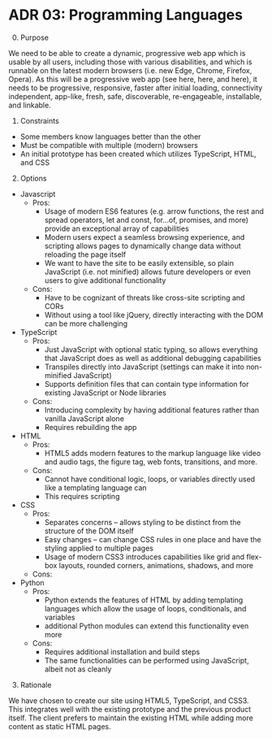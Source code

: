 # ADR 03: Programming Languages

0. Purpose

We need to be able to create a dynamic, progressive web app which is usable by all users, including those with various disabilities, and which is runnable on the latest modern browsers (i.e. new Edge, Chrome, Firefox, Opera). As this will be a progressive web app (see here, here, and here), it needs to be progressive, responsive, faster after initial loading, connectivity independent, app-like, fresh, safe, discoverable, re-engageable, installable, and linkable. 

1. Constraints

- Some members know languages better than the other
- Must be compatible with multiple (modern) browsers
- An initial prototype has been created which utilizes TypeScript, HTML, and CSS

2. Options

- Javascript
    - Pros:
        - Usage of modern ES6 features (e.g. arrow functions, the rest and spread operators, let and const, for…of, promises, and more) provide an exceptional array of capabilities 
        - Modern users expect a seamless browsing experience, and scripting allows pages to dynamically change data without reloading the page itself
        - We want to have the site to be easily extensible, so plain JavaScript (i.e. not minified) allows future developers or even users to give additional functionality
    - Cons:
        - Have to be cognizant of threats like cross-site scripting and CORs
        - Without using a tool like jQuery, directly interacting with the DOM can be more challenging
- TypeScript
    - Pros:
        - Just JavaScript with optional static typing, so allows everything that JavaScript does as well as additional debugging capabilities
        - Transpiles directly into JavaScript (settings can make it into non-minified JavaScript)
        - Supports definition files that can contain type information for existing JavaScript or Node libraries
    - Cons:
        - Introducing complexity by having additional features rather than vanilla JavaScript alone
        - Requires rebuilding the app
- HTML
    - Pros:
        - HTML5 adds modern features to the markup language like video and audio tags, the figure tag, web fonts, transitions, and more. 
    - Cons:
        - Cannot have conditional logic, loops, or variables directly used like a templating language can 
        - This requires scripting
- CSS
    - Pros: 
        - Separates concerns – allows styling to be distinct from the structure of the DOM itself
        - Easy changes – can change CSS rules in one place and have the styling applied to multiple pages
        - Usage of modern CSS3 introduces capabilities like grid and flex-box layouts, rounded corners, animations, shadows, and more
    - Cons:
- Python
    - Pros:
        - Python extends the features of HTML by adding templating languages which allow the usage of loops, conditionals, and variables
        - additional Python modules can extend this functionality even more
    - Cons:
        - Requires additional installation and build steps
        - The same functionalities can be performed using JavaScript, albeit not as cleanly

3. Rationale

We have chosen to create our site using HTML5, TypeScript, and CSS3. This integrates well with the existing prototype and the previous product itself. The client prefers to maintain the existing HTML while adding more content as static HTML pages.
